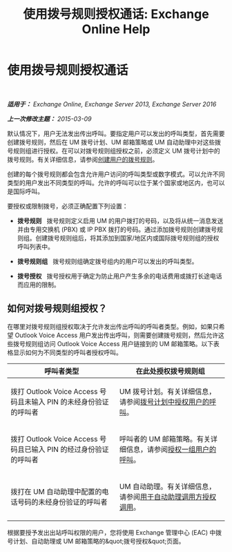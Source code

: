 ﻿---
title: '使用拨号规则授权通话: Exchange Online Help'
TOCTitle: 使用拨号规则授权通话
ms:assetid: 4c18bc07-f55c-42b7-81c1-729878aa93aa
ms:mtpsurl: https://technet.microsoft.com/zh-cn/library/JJ898499(v=EXCHG.150)
ms:contentKeyID: 51408221
ms.date: 05/23/2018
mtps_version: v=EXCHG.150
ms.translationtype: MT
---

# 使用拨号规则授权通话

 

_**适用于：** Exchange Online, Exchange Server 2013, Exchange Server 2016_

_**上一次修改主题：** 2015-03-09_

默认情况下，用户无法发出传出呼叫。要指定用户可以发出的呼叫类型，首先需要创建拨号规则，然后在 UM 拨号计划、UM 邮箱策略或 UM 自动助理中对这些拨号规则组进行授权。在可以对拨号规则组授权之前，必须定义 UM 拨号计划中的拨号规则。有关详细信息，请参阅[创建用户的拨号规则](create-dialing-rules-for-users-exchange-2013-help.md)。

创建的每个拨号规则都会包含允许用户访问的呼叫类型或数字模式。可以允许不同类型的用户发出不同类型的呼叫。允许的呼叫可以位于某个国家或地区内，也可以是国际呼叫。

要授权或限制拨号，必须正确配置下列设置：

  - **拨号规则**   拨号规则定义启用 UM 的用户拨打的号码，以及将从统一消息发送并由专用交换机 (PBX) 或 IP PBX 拨打的号码。通过添加拨号规则创建拨号规则组。创建拨号规则组后，将其添加到国家/地区内或国际拨号规则组的授权呼叫列表中。

  - **拨号规则组**   拨号规则组确定拨号组内的用户可以发出的呼叫类型。

  - **拨号授权**   拨号授权用于确定为防止用户产生多余的电话费用或拨打长途电话而应用的限制。

## 如何对拨号规则组授权？

在哪里对拨号规则组授权取决于允许发出传出呼叫的呼叫者类型。例如，如果只希望 Outlook Voice Access 用户发出传出呼叫，则需要创建拨号规则，然后允许这些拨号规则组访问 Outlook Voice Access 用户链接到的 UM 邮箱策略。以下表格显示如何为不同类型的呼叫者授权呼叫。


<table>
<colgroup>
<col style="width: 50%" />
<col style="width: 50%" />
</colgroup>
<thead>
<tr class="header">
<th>呼叫者类型</th>
<th>在此处授权拨号规则组</th>
</tr>
</thead>
<tbody>
<tr class="odd">
<td><p>拨打 Outlook Voice Access 号码且未输入 PIN 的未经身份验证的呼叫者</p></td>
<td><p>UM 拨号计划。有关详细信息，请参阅<a href="authorize-calls-for-users-in-a-dial-plan-exchange-2013-help.md">拨号计划中授权用户的呼叫</a>。</p></td>
</tr>
<tr class="even">
<td><p>拨打 Outlook Voice Access 号码且已输入 PIN 的经过身份验证的呼叫者</p></td>
<td><p>呼叫者的 UM 邮箱策略。有关详细信息，请参阅<a href="authorize-calls-for-a-group-of-users-exchange-2013-help.md">授权一组用户的呼叫</a>。</p></td>
</tr>
<tr class="odd">
<td><p>拨打在 UM 自动助理中配置的电话号码的未经身份验证的呼叫者</p></td>
<td><p>UM 自动助理。有关详细信息，请参阅<a href="authorize-calls-for-auto-attendant-callers-exchange-2013-help.md">用于自动助理调用方授权调用</a>。</p></td>
</tr>
</tbody>
</table>


根据要授予发出出站呼叫权限的用户，您将使用 Exchange 管理中心 (EAC) 中拨号计划、自动助理或 UM 邮箱策略的\&quot;拨号授权\&quot;页面。

